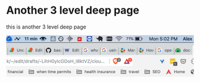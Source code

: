 # Another 3 level deep page

this is another 3 level deep page

![](../../../../.gitbook/assets/image%20%281%29.png)



